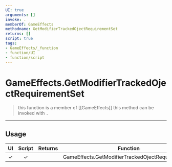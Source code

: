 ```yaml
---
UI: true
arguments: []
invoke: .
memberOf: GameEffects
methodname: GetModifierTrackedOjectRequirementSet
returns: []
script: true
tags:
- GameEffects/_function
- function/UI
- function/script
---
```

# GameEffects.GetModifierTrackedOjectRequirementSet
> this function is a member of [[GameEffects]]
> this method can be invoked with `.`
-----
## Usage
|  UI | Script | Returns | Function | Arguments |
|:---:|:------:|-------:|:--------:|:---------|
|✓|✓||GameEffects.GetModifierTrackedOjectRequirementSet||
